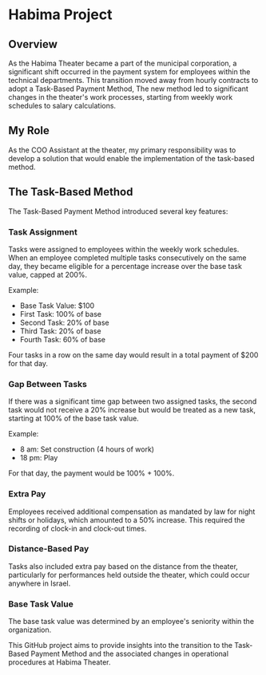 
  # Habima Project

## Overview
As the Habima Theater became a part of the municipal corporation, a significant shift occurred in the payment system for employees within the technical departments. This transition moved away from hourly contracts to adopt a Task-Based Payment Method, The new method led to significant changes in the theater's work processes, starting from weekly work schedules to salary calculations.

## My Role
As the COO Assistant at the theater, my primary responsibility was to develop a solution that would enable the implementation of the task-based method.

## The Task-Based Method
The Task-Based Payment Method introduced several key features:

### Task Assignment
Tasks were assigned to employees within the weekly work schedules. When an employee completed multiple tasks consecutively on the same day, they became eligible for a percentage increase over the base task value, capped at 200%. 

Example:
- Base Task Value: $100
- First Task: 100% of base
- Second Task: 20% of base
- Third Task: 20% of base
- Fourth Task: 60% of base

Four tasks in a row on the same day would result in a total payment of $200 for that day.

### Gap Between Tasks
If there was a significant time gap between two assigned tasks, the second task would not receive a 20% increase but would be treated as a new task, starting at 100% of the base task value.

Example:
- 8 am: Set construction (4 hours of work)
- 18 pm: Play

For that day, the payment would be 100% + 100%.

### Extra Pay
Employees received additional compensation as mandated by law for night shifts or holidays, which amounted to a 50% increase. This required the recording of clock-in and clock-out times.

### Distance-Based Pay
Tasks also included extra pay based on the distance from the theater, particularly for performances held outside the theater, which could occur anywhere in Israel.

### Base Task Value
The base task value was determined by an employee's seniority within the organization.

This GitHub project aims to provide insights into the transition to the Task-Based Payment Method and the associated changes in operational procedures at Habima Theater.
